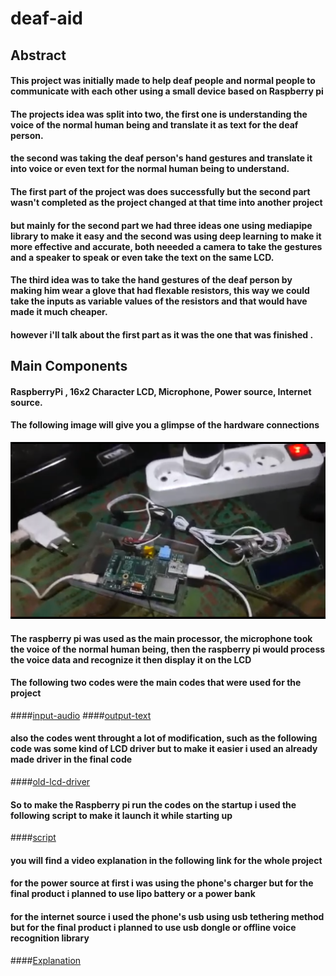 # deaf-aid

## Abstract

#### This project was initially made to help deaf people and normal people to communicate with each other using a small device based on Raspberry pi
#### The projects idea was split into two, the first one is understanding the voice of the normal human being and translate it as text for the deaf person.
#### the second was taking the deaf person's hand gestures and translate it into voice or even text for the normal human being to understand.
#### The first part of the project was does successfully but the second part wasn't completed as the project changed at that time into another project
#### but mainly for the second part we had three ideas one using mediapipe library to make it easy and the second was using deep learning to make it more effective and accurate, both neeeded a camera to take the gestures and a speaker to speak or even take the text on the same LCD.
#### The third idea was to take the hand gestures of the deaf person by making him wear a glove that had flexable resistors, this way we could take the inputs as variable values of the resistors and that would have made it much cheaper.

#### however i'll talk about the first part as it was the one that was finished .
## **Main Components**

#### RaspberryPi , 16x2 Character LCD, Microphone, Power source, Internet source.

#### The following image will give you a glimpse  of the hardware connections
![img](https://github.com/ENG-MohamedEssam/deaf-aid/blob/main/images/img.png)
#### The raspberry pi was used as the main processor, the microphone took the voice of the normal human being, then the raspberry pi would process the voice data and recognize it then display it on the LCD 
#### The following two codes were the main codes that were used for the project
####[input-audio](https://github.com/ENG-MohamedEssam/deaf-aid/blob/main/Speech_Recognition_Test.py)
####[output-text](https://github.com/ENG-MohamedEssam/deaf-aid/blob/main/LCD_PYTHON.py)
#### also the codes went throught a lot of modification, such as the following code was some kind of LCD driver but to make it easier i used an already made driver in the final code
####[old-lcd-driver](https://github.com/ENG-MohamedEssam/deaf-aid/blob/main/LCD_PYTHON_OLD.py)
#### So to make the Raspberry pi run the codes on the startup i used the following script to make it launch it while starting up
####[script](https://github.com/ENG-MohamedEssam/deaf-aid/blob/main/launcher.sh)
#### you will find a video explanation in the following link for the whole project
#### for the power source at first i was using the phone's charger but for the final product i planned to use lipo battery or a power bank 
#### for the internet source i used the phone's usb using usb tethering method but for the final product i planned to use usb dongle or offline voice recognition library 
####[Explanation](https://drive.google.com/drive/u/0/folders/1KUh7kfPaU8bGa7THwe2R01-4G6Q_rnNO)